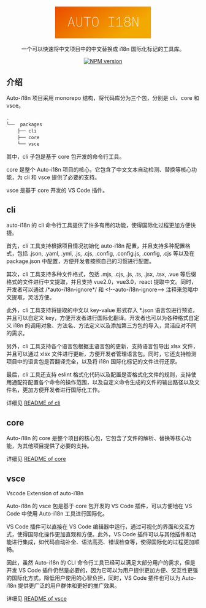 <br />

<p align="center">
<img src="./images/logo.svg" style="width:250px" />
</p>

<p align="center">
一个可以快速将中文项目中的中文替换成 i18n 国际化标记的工具库。
</p>

<p align="center">
<a href="https://www.npmjs.com/package/@h1mple/auto-i18n-cli">
<img alt="NPM version" src="https://img.shields.io/npm/v/@h1mple/auto-i18n-cli?label=&color=c95f8b&amp;"></a>
</p>

## 介绍

Auto-i18n 项目采用 monorepo 结构，将代码库分为三个包，分别是 cli、core 和 vsce。

```txt
.
└──  packages
    ├── cli
    ├── core
    └── vsce
```

其中，cli 子包是基于 core 包开发的命令行工具。

core 是整个 Auto-i18n 项目的核心，它包含了中文文本自动检测、替换等核心功能，为 cli 和 vsce 提供了必要的支持。

vsce 是基于 core 开发的 VS Code 插件。

## cli

auto-i18n 的 cli 命令行工具提供了许多有用的功能，使得国际化过程更加方便快捷。

首先，cli 工具支持根据项目情况初始化 auto-i18n 配置，并且支持多种配置格式，包括 .json, .yaml, .yml, .js, .cjs, .config, .config.js, .config, .cjs 等以及在 package.json 中配置，方便开发者按照自己的习惯进行配置。

其次，cli 工具支持多种文件格式，包括 .mjs, .cjs, .js, .ts, .jsx, .tsx, .vue 等后缀格式的文件进行中文提取，并且支持 vue2.0，vue3.0，react 提取中文。同时，开发者可以通过 /\*auto-i18n-ignore\*/ 和 <\!--auto-i18n-ignore--> 注释来忽略中文提取，灵活方便。

此外，cli 工具支持将提取的中文以 key-value 形式存入 *.json 语言包进行预览，并且可以自定义 key，方便开发者进行国际化翻译。开发者也可以为各种格式自定义 i18n 的调用对象、方法名、方法定义以及添加第三方包的导入，灵活应对不同的需求。

另外，cli 工具支持各个语言包根据主语言包的更新，支持语言包导出 xlsx 文件，并且可以通过 xlsx 文件进行更新，方便开发者管理语言包。同时，它还支持检测项目中的语言包是否翻译完全，以及将 i18n 国际化标记的文件进行还原。

最后，cli 工具还支持 eslint 格式化代码以及配置是否格式化文件的规则，支持使用通配符配置各个命令的操作范围，以及自定义命令生成的文件的输出路径以及文件名，更加方便开发者进行国际化工作。

详细见 [README of cli](./packages/cli/README.md)

## core

Auto-i18n 的 core 是整个项目的核心包，它包含了文件的解析、替换等核心功能，为其他项目提供了必要的支持。

详细见 [README of core](./packages/core/README.md)

## vsce

Vscode Extension of auto-i18n

Auto-i18n 的 vsce 包是基于 core 包开发的 VS Code 插件，可以方便地在 VS Code 中使用 Auto-i18n 工具进行国际化。

VS Code 插件可以直接在 VS Code 编辑器中运行，通过可视化的界面和交互方式，使得国际化操作更加直观和方便。此外，VS Code 插件可以与其他插件和功能进行集成，如代码自动补全、语法高亮、错误检查等，使得国际化的过程更加顺畅。

因此，虽然 Auto-i18n 的 CLI 命令行工具已经可以满足大部分用户的需求，但是开发 VS Code 插件仍然是必要的，因为它可以为用户提供更加方便、交互性更强的国际化方式，降低用户使用的心智负担，同时，VS Code 插件也可以为 Auto-i18n 提供更广泛的用户群体和更好的推广效果。

详细见 [README of vsce](./packages/vsce/README.md)
